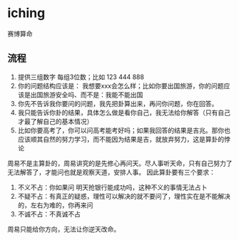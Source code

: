 # iching
赛博算命


## 流程
1. 提供三组数字 每组3位数；比如 123 444 888
2. 你的问题结构应该是： 我想要xxx会怎么样；比如你要出国旅游，你的问题应该是出国旅游安全吗、而不是：我能不能出国
3. 你先不告诉我你要问的问题，我先把卦算出来，再问你问题，你在回答。
4. 我只能告诉你卦的结果，具体怎么做是看你自己，我无法给你解答（只有自己才最了解自己的基本情况）
5. 比如你要高考了，你可以问高考能考好吗；如果我回答的结果是吉兆。那你也应该顺其自然的努力学习，而不能因为结果是吉，就放弃努力，这是算卦的悖论

周易不是主算卦的，周易讲究的是先修心再问天。尽人事听天命，只有自己努力了无法解答了，才能问也就是观察天道，安排人事。
因此算卦要有三个要求：
1. 不义不占：你如果问 明天抢银行能成功吗，这种不义的事情无法占卜
2. 不疑不占：有真正的疑惑，理性可以解决的就不要问了，理性实在是不能解决的，左右为难的，你再来问
3. 不诚不占：不真诚不占

周易只能给你方向，无法让你逆天改命。